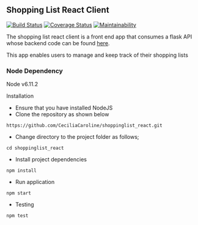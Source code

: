 ## Shopping List React Client

[![Build Status](https://travis-ci.org/CeciliaCaroline/shoppinglist_react.svg?branch=lists)](https://travis-ci.org/CeciliaCaroline/shoppinglist_react)
[![Coverage Status](https://coveralls.io/repos/github/CeciliaCaroline/shoppinglist_react/badge.svg?branch=master)](https://coveralls.io/github/CeciliaCaroline/shoppinglist_react?branch=master)
[![Maintainability](https://api.codeclimate.com/v1/badges/cac79c9a645c4080627c/maintainability)](https://codeclimate.com/github/CeciliaCaroline/shoppinglist_react/maintainability)

The shopping list react client  is a front end app that consumes a flask API whose backend code can be found [here](https://github.com/CeciliaCaroline/shoppinglist_api). 

This app enables users to manage and keep track of their shopping lists

### Node Dependency
Node v6.11.2

Installation
- Ensure that you have installed NodeJS
- Clone the repository as shown below
```
https://github.com/CeciliaCaroline/shoppinglist_react.git

```
- Change directory to the project folder as follows;
```
cd shoppinglist_react

```
- Install project dependencies 
```
npm install
```
- Run application
```
npm start
```

- Testing 
```
npm test

```
